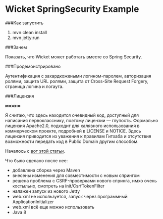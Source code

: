 Wicket SpringSecurity Example
=============================

###Как запустить

1. mvn clean install
2. mvn jetty:run

###Зачем

Показать, что Wicket может работать вместе со Spring Security.

###Продемонстрировано

Аутентификация с захардкожеными логином-паролем, авторизация ролями, защита URL ролями, защита от Cross-Site Request Forgery, страница логина и логаута.

###Лицензия

**можно**

Я считаю, что здесь находится очевидный код, доступный для написания первокласснику, поэтому лицензии — глупость.
Формально лицензия Apache2.0, подходит для халявного использования в коммерческом проекте, подробней в LICENSE и NOTICE.
Здесь лицензия приводится из уважения к правилам Гитхаба и отсутствия возможности передать код в Public Domain другим способом.

Началось с [вот этой статьи](https://codepitbull.wordpress.com/2013/07/31/using-spring-security-3-with-wicket-6-authroles-and-javaconfig-and-a-little-servlet-3/).

Что было сделано после нее:

* добавлена сборка через Maven
* внесены изменения для совместимости с новым спрингом
* решена проблема с CSRF-проверками нового спринга, имхо очень костыльно, смотреть на init/CsrfTokenFilter
* налажен запуск из нового Jetty
* web.xml не используется, запуск через программный ApplicationInitializer
* web.xml всё еще можно использовать
* Java 8

